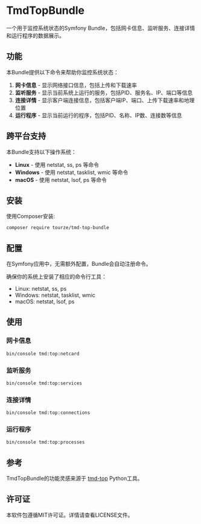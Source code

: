 # TmdTopBundle

一个用于监控系统状态的Symfony Bundle，包括网卡信息、监听服务、连接详情和运行程序的数据展示。

## 功能

本Bundle提供以下命令来帮助你监控系统状态：

1. **网卡信息** - 显示网络接口信息，包括上传和下载速率
2. **监听服务** - 显示当前系统上运行的服务，包括PID、服务名、IP、端口等信息
3. **连接详情** - 显示客户端连接信息，包括客户端IP、端口、上传下载速率和地理位置
4. **运行程序** - 显示当前运行的程序，包括PID、名称、IP数、连接数等信息

## 跨平台支持

本Bundle支持以下操作系统：

- **Linux** - 使用 netstat, ss, ps 等命令
- **Windows** - 使用 netstat, tasklist, wmic 等命令
- **macOS** - 使用 netstat, lsof, ps 等命令

## 安装

使用Composer安装:

```bash
composer require tourze/tmd-top-bundle
```

## 配置

在Symfony应用中，无需额外配置，Bundle会自动注册命令。

确保你的系统上安装了相应的命令行工具：
- Linux: netstat, ss, ps
- Windows: netstat, tasklist, wmic
- macOS: netstat, lsof, ps

## 使用

### 网卡信息

```bash
bin/console tmd:top:netcard
```

### 监听服务

```bash
bin/console tmd:top:services
```

### 连接详情

```bash
bin/console tmd:top:connections
```

### 运行程序

```bash
bin/console tmd:top:processes
```

## 参考

TmdTopBundle的功能灵感来源于 [tmd-top](https://github.com/CDWEN0526/tmd-top) Python工具。

## 许可证

本软件包遵循MIT许可证。详情请查看LICENSE文件。
